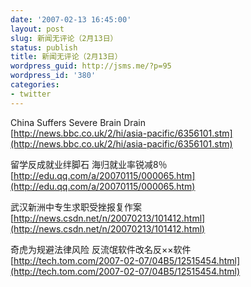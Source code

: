 ```yaml
---
date: '2007-02-13 16:45:00'
layout: post
slug: 新闻无评论（2月13日）
status: publish
title: 新闻无评论（2月13日）
wordpress_guid: http://jsms.me/?p=95
wordpress_id: '380'
categories:
- twitter
---
```


China Suffers Severe Brain Drain  
[http://news.bbc.co.uk/2/hi/asia-pacific/6356101.stm](http://news.bbc.co.uk/2/hi/asia-pacific/6356101.stm)

留学反成就业绊脚石 海归就业率锐减8％  
[http://edu.qq.com/a/20070115/000065.htm](http://edu.qq.com/a/20070115/000065.htm)

武汉新洲中专生求职受挫报复作案  
[http://news.csdn.net/n/20070213/101412.html](http://news.csdn.net/n/20070213/101412.html)

奇虎为规避法律风险 反流氓软件改名反××软件  
[http://tech.tom.com/2007-02-07/04B5/12515454.html](http://tech.tom.com/2007-02-07/04B5/12515454.html)
